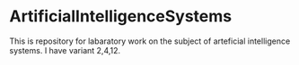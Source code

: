 # ArtificialIntelligenceSystems

This is repository for labaratory work on the subject of arteficial intelligence systems.
I have variant 2,4,12.
